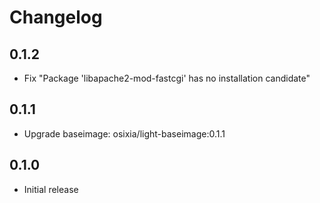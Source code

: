 # Changelog

## 0.1.2
  - Fix "Package 'libapache2-mod-fastcgi' has no installation candidate"

## 0.1.1
  - Upgrade baseimage: osixia/light-baseimage:0.1.1

## 0.1.0
  - Initial release
